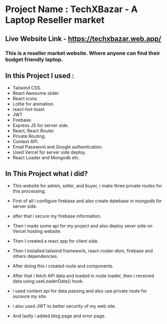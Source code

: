# Project Name : TechXBazar - A Laptop Reseller market

## Live Website Link - https://techxbazar.web.app/

### This is a reseller market website. Where anyone can find their budget friendly laptop.

## In this Project I used :

- Tailwind CSS.
- React Awesome slider
- React icons
- Lottie for animation.
- react-hot-toast
- JWT
- Firebase.
- Express JS for server side.
- React, React Router.
- Private Routing.
- Context API.
- Email Password and Google authentication.
- Used Vercel for server side deploy.
- React Loader and Mongodb etc.

## In This Project what i did?
- This website for admin, seller, and buyer, i make three private routes for this processing.

- First of all i configure firebase and also create datebase in mongodb for server side.
- after that i secure my firebase information.
- Then i made some api for my project and also deploy sever side on Vercel hosting website.
- Then I created a react app for client side.
- Then I installed tailwind framework, react-router-dom, firebase and others dependencies.
- After doing this i created route and components.
- After that i fetch API data and loaded in route loader, then i received data using useLoaderData() hook.
- i used context api for data passing and also use private route for suceure my site.
- i also used JWT to better security of my web site.
- And lastly i added blog page and error page.


